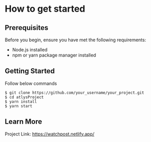 
# How to get started

## Prerequisites
Before you begin, ensure you have met the following requirements:

* Node.js installed
* npm or yarn package manager installed

## Getting Started
Follow below commands
```
$ git clone https://github.com/your_username/your_project.git
$ cd atlysProject
$ yarn install
$ yarn start
```

## Learn More
Project Link: https://watchpost.netlify.app/
